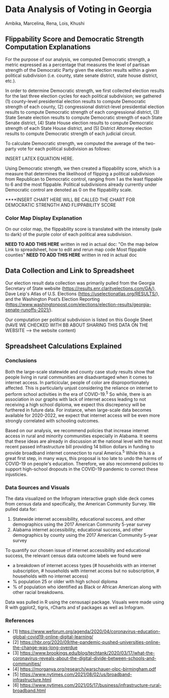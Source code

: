 

# Data Analysis of Voting in Georgia 
Ambika, Marcelina, Rena, Lois, Khushi 

## Flippability Score and Democratic Strength Computation Explanations

For the purpose of our analysis, we computed Democratic strength, a metric expressed as a percentage that measures the level of partisan strength of the Democratic Party given the election results within a given political subdivision (i.e. county, state senate district, state house district, etc.).

In order to determine Democratic strength, we first collected election results for the last three election cycles for each political subdivision; we gathered 
(1) county-level presidential election results to compute Democratic strength of each county, (2) congressional district-level presidential election results to compute Democratic strength of each congressional district, 
(3) State Senate election results to compute Democratic strength of each State Senate district, 
(4) State House election results to compute Democratic strength of each State House district, and 
(5) District Attorney election results to compute Democratic strength of each judicial circuit.

To calculate Democratic strength, we computed the average of the two-party vote for each political subdivision as follows:

INSERT LATEX EQUATION HERE. 


Using Democratic strength, we then created a flippability score, which is a measure that determines the likelihood of flipping a political subdivision from Republican to Democratic control, ranging from 1 as the least flippable to 6 and the most flippable. Political subdivisions already currently under Democratic control are denoted as 0 on the flippability scale.

****INSERT CHART HERE WILL BE CALLED THE CHART FOR DEMOCRATIC STRENGTH AND FLIPPABILITY SCORE <FIRST CHART> 
 

 

### Color Map Display Explanation
On our color map, the flippability score is translated with the intensity (pale to dark) of the purple color of each political area subdivision.

**NEED TO ADD THIS HERE** written in red in actual doc:
"On the map below
Link to spreadsheet, how to edit and rerun map code
Most flippable counties" **NEED TO ADD THIS HERE** written in red in actual doc 
 

## Data Collection and Link to Spreadsheet
Our election result data collection was primarily pulled from the Georgia Secretary of State website (https://results.enr.clarityelections.com/GA/), Dave Leip's Atlas of U.S. Elections (​​https://uselectionatlas.org/RESULTS/), and the Washington Post’s Election Reporting (https://www.washingtonpost.com/elections/election-results/georgia-senate-runoffs-2021/).

Our computation per political subdivision is listed on this Google Sheet (hAVE WE CHECKED WITH BB ABOUT SHARING THIS DATA ON THE WEBSITE --> the website content)


## Spreadsheet Calculations Explained



### Conclusions
Both the large-scale statewide and county case study results show that people living in rural communities are disadvantaged when it comes to internet access. In particicular, people of color are disproportionately affected. This is particularly unjust considering the reliance on internet to perform school activities in the era of COVID-19.<sup>5</sup> So while, there is an association in our graphs with lack of internet access leading to not receiving a high school diploma, we expect this discrepency will be furthered in future data. For instance, when large-scale data becomes available for 2020-2022, we expect that internet access will be even more strongly correlated with schooling outcomes. 

Based on our analysis, we recommend policies that increase internet access in rural and minority communities especially in Alabama. It seems that these ideas are already in discussion at the national level with the most recent passed infrastructure bill providing 14 billion dollars in funding to provide broadband internet connection to rural America.<sup>5</sup> While this is a great first step, in many ways, this proposal is too late to undo the harms of COVID-19 on people's education. Therefore, we also recommend policies to support high-school dropouts in the COVID-19 pandemic to correct these injusticies.

### Data Sources and Visuals
The data visualized on the Infogram interactive graph slide deck comes from census data and specifically, the American Community Survey. We pulled data for:

1. Statewide internet accessibility, educational success, and other demographics using the 2017 American Community 5-year survey
2. Alabama internet accessibility, educational success, and other demographics by county using the 2017 American Community 5-year survey

To quantify our chosen issue of internet accessibility and educational success, the relevant census data outcome labels we found were 
- a breakdown of internet access types (# households with an internet subscription, # households with internet access but no subscription, # households with no internet access)
- % population 25 or older with high school diploma
- % of population who identified as Black or African American along with other racial breakdowns.

Data was pulled in R using the censusapi package. Visuals were made using R with ggplot2, tigris, rCharts and sf packages as well as Infogram. 

### References
- [1] https://www.weforum.org/agenda/2020/04/coronavirus-education-global-covid19-online-digital-learning/  
- [2] https://hbr.org/2020/09/the-pandemic-pushed-universities-online-the-change-was-long-overdue 
- [3] https://www.brookings.edu/blog/techtank/2020/03/17/what-the-coronavirus-reveals-about-the-digital-divide-between-schools-and-communities/
- [4] https://morganya.org/research/warschauer-olpc-birmingham.pdf 
- [5] https://www.nytimes.com/2021/08/02/us/broadband-infrastructure.html
- [6] https://www.nytimes.com/2021/05/17/business/infrastructure-rural-broadband.html
